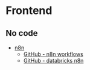 # Frontend

## No code

- [n8n](https://docs.n8n.io)
  - [GitHub - n8n workflows](https://github.com/Zie619/n8n-workflows/tree/main/workflows)
  - [GitHub - databricks n8n](https://github.com/hellomikelo/databricks-n8n#)  
